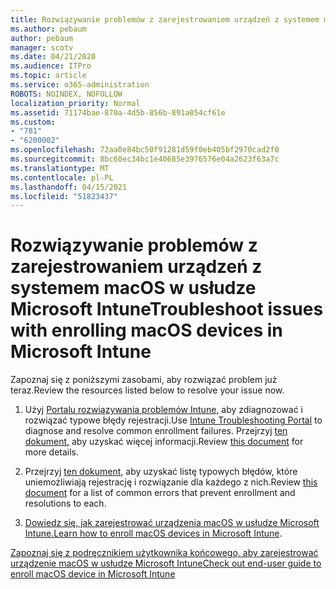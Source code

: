 ```yaml
---
title: Rozwiązywanie problemów z zarejestrowaniem urządzeń z systemem macOS w usłudze Microsoft Intune
ms.author: pebaum
author: pebaum
manager: scotv
ms.date: 04/21/2020
ms.audience: ITPro
ms.topic: article
ms.service: o365-administration
ROBOTS: NOINDEX, NOFOLLOW
localization_priority: Normal
ms.assetid: 71174bae-870a-4d5b-856b-891a054cf61e
ms.custom:
- "781"
- "6200002"
ms.openlocfilehash: 72aa0e84bc50f91281d59f0eb405bf2970cad2f0
ms.sourcegitcommit: 8bc60ec34bc1e40685e3976576e04a2623f63a7c
ms.translationtype: MT
ms.contentlocale: pl-PL
ms.lasthandoff: 04/15/2021
ms.locfileid: "51823437"
---
```

# <a name="troubleshoot-issues-with-enrolling-macos-devices-in-microsoft-intune"></a><span data-ttu-id="f406b-102">Rozwiązywanie problemów z zarejestrowaniem urządzeń z systemem macOS w usłudze Microsoft Intune</span><span class="sxs-lookup"><span data-stu-id="f406b-102">Troubleshoot issues with enrolling macOS devices in Microsoft Intune</span></span>

<span data-ttu-id="f406b-103">Zapoznaj się z poniższymi zasobami, aby rozwiązać problem już teraz.</span><span class="sxs-lookup"><span data-stu-id="f406b-103">Review the resources listed below to resolve your issue now.</span></span>
  
1. <span data-ttu-id="f406b-104">Użyj [Portalu rozwiązywania problemów Intune,](https://devicemanagement.microsoft.com/#blade/Microsoft_Intune_DeviceSettings/TroubleshootBlade) aby zdiagnozować i rozwiązać typowe błędy rejestracji.</span><span class="sxs-lookup"><span data-stu-id="f406b-104">Use [Intune Troubleshooting Portal](https://devicemanagement.microsoft.com/#blade/Microsoft_Intune_DeviceSettings/TroubleshootBlade) to diagnose and resolve common enrollment failures.</span></span> <span data-ttu-id="f406b-105">Przejrzyj [ten dokument,](https://docs.microsoft.com/intune/help-desk-operators) aby uzyskać więcej informacji.</span><span class="sxs-lookup"><span data-stu-id="f406b-105">Review [this document](https://docs.microsoft.com/intune/help-desk-operators) for more details.</span></span>

2. <span data-ttu-id="f406b-106">Przejrzyj [ten dokument,](https://docs.microsoft.com/troubleshoot/mem/intune/troubleshoot-device-enrollment-in-intune) aby uzyskać listę typowych błędów, które uniemożliwiają rejestrację i rozwiązanie dla każdego z nich.</span><span class="sxs-lookup"><span data-stu-id="f406b-106">Review [this document](https://docs.microsoft.com/troubleshoot/mem/intune/troubleshoot-device-enrollment-in-intune) for a list of common errors that prevent enrollment and resolutions to each.</span></span>

3. <span data-ttu-id="f406b-107">[Dowiedz się, jak zarejestrować urządzenia macOS w usłudze Microsoft Intune.](https://docs.microsoft.com/intune/macos-enroll)</span><span class="sxs-lookup"><span data-stu-id="f406b-107">[Learn how to enroll macOS devices in Microsoft Intune](https://docs.microsoft.com/intune/macos-enroll).</span></span>

[<span data-ttu-id="f406b-108">Zapoznaj się z podręcznikiem użytkownika końcowego, aby zarejestrować urządzenie macOS w usłudze Microsoft Intune</span><span class="sxs-lookup"><span data-stu-id="f406b-108">Check out end-user guide to enroll macOS device in Microsoft Intune</span></span>](https://docs.microsoft.com/intune-user-help/enroll-your-device-in-intune-macos-cp)
  